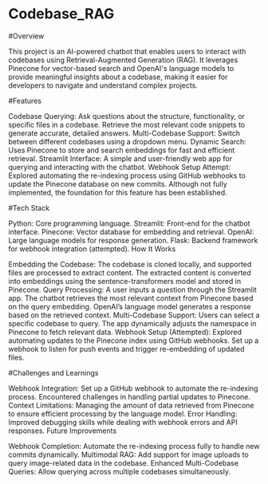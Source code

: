 # Codebase_RAG

#Overview

This project is an AI-powered chatbot that enables users to interact with codebases using Retrieval-Augmented Generation (RAG). It leverages Pinecone for vector-based search and OpenAI's language models to provide meaningful insights about a codebase, making it easier for developers to navigate and understand complex projects.

#Features

Codebase Querying:
Ask questions about the structure, functionality, or specific files in a codebase.
Retrieve the most relevant code snippets to generate accurate, detailed answers.
Multi-Codebase Support:
Switch between different codebases using a dropdown menu.
Dynamic Search:
Uses Pinecone to store and search embeddings for fast and efficient retrieval.
Streamlit Interface:
A simple and user-friendly web app for querying and interacting with the chatbot.
Webhook Setup Attempt:
Explored automating the re-indexing process using GitHub webhooks to update the Pinecone database on new commits. Although not fully implemented, the foundation for this feature has been established.



#Tech Stack

Python: Core programming language.
Streamlit: Front-end for the chatbot interface.
Pinecone: Vector database for embedding and retrieval.
OpenAI: Large language models for response generation.
Flask: Backend framework for webhook integration (attempted).
How It Works

Embedding the Codebase:
The codebase is cloned locally, and supported files are processed to extract content.
The extracted content is converted into embeddings using the sentence-transformers model and stored in Pinecone.
Query Processing:
A user inputs a question through the Streamlit app.
The chatbot retrieves the most relevant context from Pinecone based on the query embedding.
OpenAI’s language model generates a response based on the retrieved context.
Multi-Codebase Support:
Users can select a specific codebase to query.
The app dynamically adjusts the namespace in Pinecone to fetch relevant data.
Webhook Setup (Attempted):
Explored automating updates to the Pinecone index using GitHub webhooks.
Set up a webhook to listen for push events and trigger re-embedding of updated files.

#Challenges and Learnings

Webhook Integration:
Set up a GitHub webhook to automate the re-indexing process.
Encountered challenges in handling partial updates to Pinecone.
Context Limitations:
Managing the amount of data retrieved from Pinecone to ensure efficient processing by the language model.
Error Handling:
Improved debugging skills while dealing with webhook errors and API responses.
Future Improvements

Webhook Completion:
Automate the re-indexing process fully to handle new commits dynamically.
Multimodal RAG:
Add support for image uploads to query image-related data in the codebase.
Enhanced Multi-Codebase Queries:
Allow querying across multiple codebases simultaneously.
